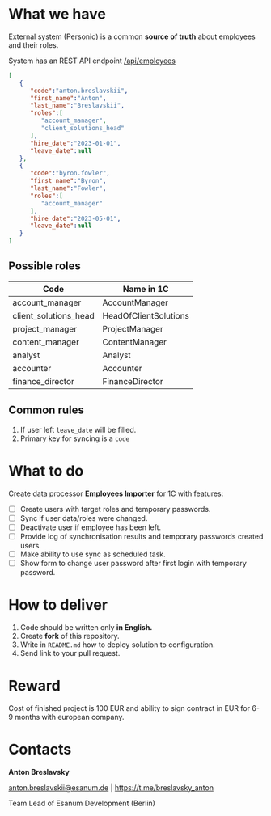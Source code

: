 # What we have
External system (Personio) is a common **source of truth** about employees and their roles.

System has an REST API endpoint [/api/employees](xxx)

```json
[
   {
      "code":"anton.breslavskii",
      "first_name":"Anton",
      "last_name":"Breslavskii",
      "roles":[
         "account_manager",
         "client_solutions_head"
      ],
      "hire_date":"2023-01-01",
      "leave_date":null
   },
   {
      "code":"byron.fowler",
      "first_name":"Byron",
      "last_name":"Fowler",
      "roles":[
         "account_manager"
      ],
      "hire_date":"2023-05-01",
      "leave_date":null
   }
]
```

## Possible roles

| Code                  | Name in 1C            |
|-----------------------|-----------------------|
| account_manager       | AccountManager        |
| client_solutions_head | HeadOfClientSolutions |
| project_manager       | ProjectManager        |
| content_manager       | ContentManager        |
| analyst               | Analyst               |
| accounter             | Accounter             |
| finance_director      | FinanceDirector       |

## Common rules

1. If user left `leave_date` will be filled.
2. Primary key for syncing is a `code`

# What to do

Create data processor **Employees Importer** for 1C with features:

- [ ] Create users with target roles and temporary passwords.
- [ ] Sync if user data/roles were changed.
- [ ] Deactivate user if employee has been left.
- [ ] Provide log of synchronisation results and temporary passwords created users.
- [ ] Make ability to use sync as scheduled task.
- [ ] Show form to change user password after first login with temporary password.

# How to deliver

1. Code should be written only **in English.**
2. Create **fork** of this repository.
3. Write in `README.md` how to deploy solution to configuration.
4. Send link to your pull request.

# Reward

Cost of finished project is 100 EUR and ability to sign contract in EUR for 6-9 months with european company.

# Contacts

**Anton Breslavsky**

anton.breslavskii@esanum.de | https://t.me/breslavsky_anton

Team Lead of Esanum Development (Berlin)
